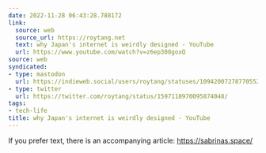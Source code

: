 ```yaml
---
date: 2022-11-28 06:43:28.788172
link:
  source: web
  source_url: https://roytang.net
  text: why Japan's internet is weirdly designed - YouTube
  url: https://www.youtube.com/watch?v=z6ep308goxQ
source: web
syndicated:
- type: mastodon
  url: https://indieweb.social/users/roytang/statuses/109420072787705525
- type: twitter
  url: https://twitter.com/roytang/status/1597118970095874048/
tags:
- tech-life
title: why Japan's internet is weirdly designed - YouTube
---
```


If you prefer text, there is an accompanying article: https://sabrinas.space/